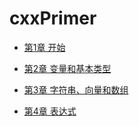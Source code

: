 # cxxPrimer

- [第1章 开始](https://github.com/liuweijie19980216/cxxPrimer/blob/master/chap1/README.md)

- [第2章 变量和基本类型](https://github.com/liuweijie19980216/cxxPrimer/blob/master/chap2/README.md)

- [第3章 字符串、向量和数组](https://github.com/liuweijie19980216/cxxPrimer/blob/master/chap3/README.md)

- [第4章 表达式](https://github.com/liuweijie19980216/cxxPrimer/blob/master/chap4/README.md)

  
